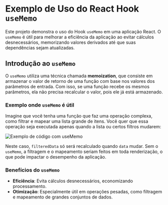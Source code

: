 
# Exemplo de Uso do React Hook `useMemo`

Este projeto demonstra o uso do Hook `useMemo` em uma aplicação React. O `useMemo` é útil para melhorar a eficiência da aplicação ao evitar cálculos desnecessários, memorizando valores derivados até que suas dependências sejam atualizadas.

## Introdução ao `useMemo`

O `useMemo` utiliza uma técnica chamada **memoization**, que consiste em armazenar o valor de retorno de uma função com base nos valores dos parâmetros de entrada. Com isso, se uma função recebe os mesmos parâmetros, ela não precisa recalcular o valor, pois ele já está armazenado.

### Exemplo onde `useMemo` é útil

Imagine que você tenha uma função que faz uma operação complexa, como filtrar e mapear uma lista grande de itens. Você quer que essa operação seja executada apenas quando a lista ou certos filtros mudarem:

![Exemplo de código com useMemo](../../assets/useMemo.png)

Neste caso, `filteredData` só será recalculado quando `data` mudar. Sem o `useMemo`, a filtragem e o mapeamento seriam feitos em toda renderização, o que pode impactar o desempenho da aplicação.

### Benefícios do `useMemo`

- **Eficiência**: Evita cálculos desnecessários, economizando processamento.
- **Otimização**: Especialmente útil em operações pesadas, como filtragem e mapeamento de grandes conjuntos de dados.
  
